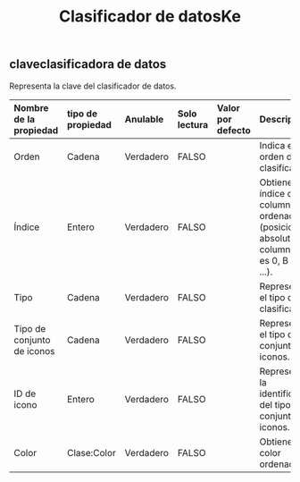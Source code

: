 ﻿---
title: Clasificador de datosKe
second_title: Aspose.Cells Cloud Documen
type: docs
url: /es/specification/model/datasorterkey/
description: "Aspose.Cells Especificación del modelo de nube: DataSorterKey. Maneje sin esfuerzo Excel y otros documentos de hoja de cálculo con funciones como abrir, generar, editar, dividir, fusionar, comparar y convertir."
weight: 50
---
## **claveclasificadora de datos**

 Representa la clave del clasificador de datos.

| Nombre de la propiedad| tipo de propiedad| Anulable| Solo lectura| Valor por defecto| Descripción|
|:- |:- |:- |:- |:- |:- |
| Orden| Cadena| Verdadero| FALSO|| Indica el orden de clasificación.|
| Índice| Entero| Verdadero| FALSO|| Obtiene el índice de la columna ordenada (posición absoluta, la columna A es 0, B es 1, ...).|
| Tipo| Cadena| Verdadero| FALSO|| Representa el tipo de clasificación.|
| Tipo de conjunto de iconos| Cadena| Verdadero| FALSO|| Representa el tipo de conjunto de iconos.|
| ID de icono| Entero| Verdadero| FALSO|| Representa la identificación del tipo de conjunto de iconos.|
| Color| Clase:Color| Verdadero| FALSO|| Obtiene el color ordenado.|

